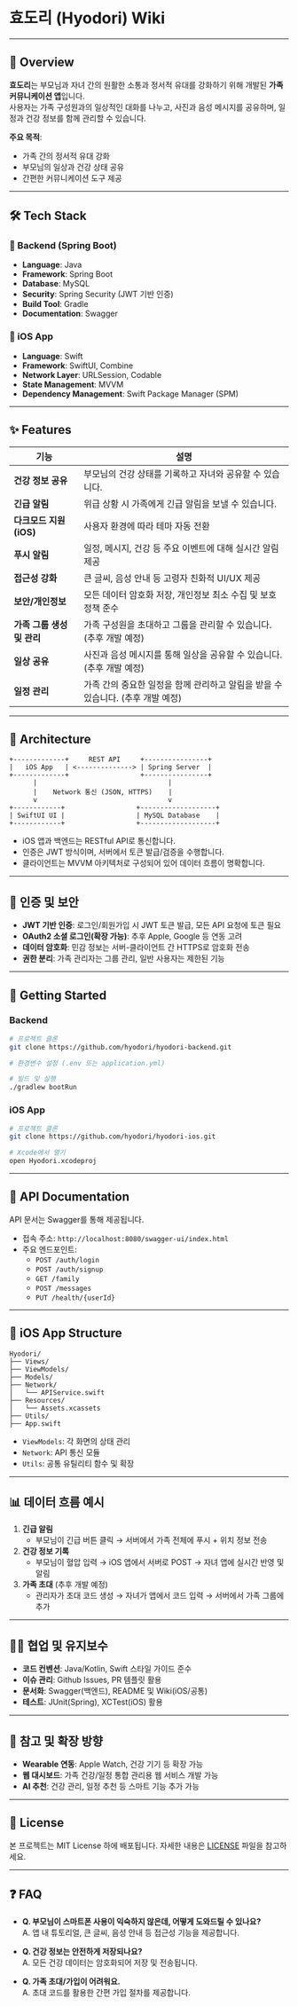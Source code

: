 # 효도리 (Hyodori) Wiki

---

## 📘 Overview

**효도리**는 부모님과 자녀 간의 원활한 소통과 정서적 유대를 강화하기 위해 개발된 **가족 커뮤니케이션 앱**입니다.  
사용자는 가족 구성원과의 일상적인 대화를 나누고, 사진과 음성 메시지를 공유하며, 일정과 건강 정보를 함께 관리할 수 있습니다.

**주요 목적**:
- 가족 간의 정서적 유대 강화
- 부모님의 일상과 건강 상태 공유
- 간편한 커뮤니케이션 도구 제공

---

## 🛠 Tech Stack

### 📡 Backend (Spring Boot)
- **Language**: Java
- **Framework**: Spring Boot
- **Database**: MySQL
- **Security**: Spring Security (JWT 기반 인증)
- **Build Tool**: Gradle
- **Documentation**: Swagger

### 📱 iOS App
- **Language**: Swift
- **Framework**: SwiftUI, Combine
- **Network Layer**: URLSession, Codable
- **State Management**: MVVM
- **Dependency Management**: Swift Package Manager (SPM)

---

## ✨ Features

| 기능                   | 설명                                                                 |
|------------------------|----------------------------------------------------------------------|
| **건강 정보 공유**         | 부모님의 건강 상태를 기록하고 자녀와 공유할 수 있습니다.                    |
| **긴급 알림**             | 위급 상황 시 가족에게 긴급 알림을 보낼 수 있습니다.                        |
| **다크모드 지원 (iOS)**    | 사용자 환경에 따라 테마 자동 전환                                         |
| **푸시 알림**             | 일정, 메시지, 건강 등 주요 이벤트에 대해 실시간 알림 제공                   |
| **접근성 강화**           | 큰 글씨, 음성 안내 등 고령자 친화적 UI/UX 제공                             |
| **보안/개인정보**         | 모든 데이터 암호화 저장, 개인정보 최소 수집 및 보호 정책 준수                |
| **가족 그룹 생성 및 관리** | 가족 구성원을 초대하고 그룹을 관리할 수 있습니다.  (추후 개발 예정)                      |
| **일상 공유**             | 사진과 음성 메시지를 통해 일상을 공유할 수 있습니다. (추후 개발 예정)                |
| **일정 관리**             | 가족 간의 중요한 일정을 함께 관리하고 알림을 받을 수 있습니다. (추후 개발 예정)        |

---

## 🧩 Architecture

```
+-------------+     REST API     +----------------+
|   iOS App   | <--------------> | Spring Server  |
+-------------+                  +----------------+
      |                                 |
      |    Network 통신 (JSON, HTTPS)    |
      v                                 v
+------------+                  +-------------------+
| SwiftUI UI |                  | MySQL Database    |
+------------+                  +-------------------+
```

- iOS 앱과 백엔드는 RESTful API로 통신합니다.
- 인증은 JWT 방식이며, 서버에서 토큰 발급/검증을 수행합니다.
- 클라이언트는 MVVM 아키텍처로 구성되어 있어 데이터 흐름이 명확합니다.

---

## 🔑 인증 및 보안

- **JWT 기반 인증**: 로그인/회원가입 시 JWT 토큰 발급, 모든 API 요청에 토큰 필요
- **OAuth2 소셜 로그인(확장 가능)**: 추후 Apple, Google 등 연동 고려
- **데이터 암호화**: 민감 정보는 서버-클라이언트 간 HTTPS로 암호화 전송
- **권한 분리**: 가족 관리자는 그룹 관리, 일반 사용자는 제한된 기능

---

## 🚀 Getting Started

### Backend

```bash
# 프로젝트 클론
git clone https://github.com/hyodori/hyodori-backend.git

# 환경변수 설정 (.env 또는 application.yml)

# 빌드 및 실행
./gradlew bootRun
```

### iOS App

```bash
# 프로젝트 클론
git clone https://github.com/hyodori/hyodori-ios.git

# Xcode에서 열기
open Hyodori.xcodeproj
```

---

## 📂 API Documentation

API 문서는 Swagger를 통해 제공됩니다.

- 접속 주소: `http://localhost:8080/swagger-ui/index.html`
- 주요 엔드포인트:
  - `POST /auth/login`
  - `POST /auth/signup`
  - `GET /family`
  - `POST /messages`
  - `PUT /health/{userId}`

---

## 📱 iOS App Structure

```
Hyodori/
├── Views/
├── ViewModels/
├── Models/
├── Network/
│   └── APIService.swift
├── Resources/
│   └── Assets.xcassets
├── Utils/
├── App.swift
```

- `ViewModels`: 각 화면의 상태 관리
- `Network`: API 통신 모듈
- `Utils`: 공통 유틸리티 함수 및 확장

---

## 📊 데이터 흐름 예시

1. **긴급 알림**
   - 부모님이 긴급 버튼 클릭 → 서버에서 가족 전체에 푸시 + 위치 정보 전송
2. **건강 정보 기록**
   - 부모님이 혈압 입력 → iOS 앱에서 서버로 POST → 자녀 앱에 실시간 반영 및 알림
3. **가족 초대** (추후 개발 예정)
   - 관리자가 초대 코드 생성 → 자녀가 앱에서 코드 입력 → 서버에서 가족 그룹에 추가

---

## 🧑‍💻 협업 및 유지보수

- **코드 컨벤션**: Java/Kotlin, Swift 스타일 가이드 준수
- **이슈 관리**: Github Issues, PR 템플릿 활용
- **문서화**: Swagger(백엔드), README 및 Wiki(iOS/공통)
- **테스트**: JUnit(Spring), XCTest(iOS) 활용

---

## 🔗 참고 및 확장 방향

- **Wearable 연동**: Apple Watch, 건강 기기 등 확장 가능
- **웹 대시보드**: 가족 건강/일정 통합 관리용 웹 서비스 개발 가능
- **AI 추천**: 건강 관리, 일정 추천 등 스마트 기능 추가 가능

---

## 📄 License

본 프로젝트는 MIT License 하에 배포됩니다. 자세한 내용은 [LICENSE](../blob/main/LICENSE) 파일을 참고하세요.

---

## ❓ FAQ

- **Q. 부모님이 스마트폰 사용이 익숙하지 않은데, 어떻게 도와드릴 수 있나요?**  
  A. 앱 내 튜토리얼, 큰 글씨, 음성 안내 등 접근성 기능을 제공합니다.

- **Q. 건강 정보는 안전하게 저장되나요?**  
  A. 모든 건강 데이터는 암호화되어 저장 및 전송됩니다.

- **Q. 가족 초대/가입이 어려워요.**  
  A. 초대 코드를 활용한 간편 가입 절차를 제공합니다.
